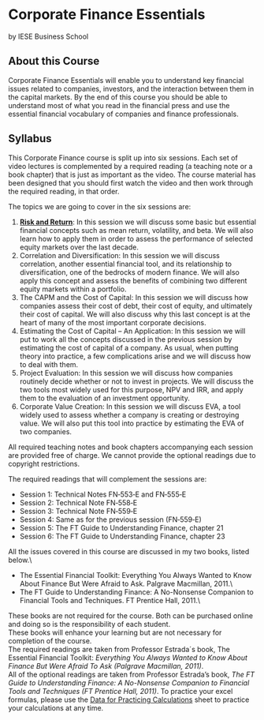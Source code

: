 # Corporate Finance Essentials
by IESE Business School

## About this Course
Corporate Finance Essentials will enable you to understand key financial issues related to companies, investors, and the interaction between them in the capital markets. By the end of this course you should be able to understand most of what you read in the financial press and use the essential financial vocabulary of companies and finance professionals.

## Syllabus
This Corporate Finance course is split up into six sessions. Each set of video lectures is complemented by a required reading (a teaching note or a book chapter) that is just as important as the video. The course material has been designed that you should first watch the video and then work through the required reading, in that order.

The topics we are going to cover in the six sessions are:
1. **[Risk and Return](./Week2/README.md)**: In this session we will discuss some basic but essential financial concepts such as mean return, volatility, and beta. We will also learn how to apply them in order to assess the performance of selected equity markets over the last decade.
2. Correlation and Diversification: In this session we will discuss correlation, another essential financial tool, and its relationship to diversification, one of the bedrocks of modern finance. We will also apply this concept and assess the benefits of combining two different equity markets within a portfolio.
3. The CAPM and the Cost of Capital: In this session we will discuss how companies assess their cost of debt, their cost of equity, and ultimately their cost of capital. We will also discuss why this last concept is at the heart of many of the most important corporate decisions.
4. Estimating the Cost of Capital – An Application: In this session we will put to work all the concepts discussed in the previous session by estimating the cost of capital of a company. As usual, when putting theory into practice, a few complications arise and we will discuss how to deal with them.
5. Project Evaluation: In this session we will discuss how companies routinely decide whether or not to invest in projects. We will discuss the two tools most widely used for this purpose, NPV and IRR, and apply them to the evaluation of an investment opportunity.
6. Corporate Value Creation: In this session we will discuss EVA, a tool widely used to assess whether a company is creating or destroying value. We will also put this tool into practice by estimating the EVA of two companies.

All required teaching notes and book chapters accompanying each session are provided free of charge. We cannot provide the optional readings due to copyright restrictions.

The required readings that will complement the sessions are:
* Session 1: Technical Notes FN‐553‐E and FN‐555‐E
* Session 2: Technical Note FN‐558‐E
* Session 3: Technical Note FN‐559‐E
* Session 4: Same as for the previous session (FN‐559‐E)
* Session 5: The FT Guide to Understanding Finance, chapter 21
* Session 6: The FT Guide to Understanding Finance, chapter 23

All the issues covered in this course are discussed in my two books, listed below.\
* The Essential Financial Toolkit: Everything You Always Wanted to Know About Finance But Were Afraid to Ask. Palgrave Macmillan, 2011.\
* The FT Guide to Understanding Finance: A No-Nonsense Companion to Financial Tools and Techniques. FT Prentice Hall, 2011.\

These books are not required for the course. Both can be purchased online and doing so is the responsibility of each student.\
These books will enhance your learning but are not necessary for completion of the course.\
The required readings are taken from Professor Estrada´s book, The Essential Financial Toolkit: *Everything You Always Wanted to Know About Finance But Were Afraid To Ask (Palgrave Macmillan, 2011)*.\
All of the optional readings are taken from Professor Estrada’s book, *The FT Guide to Understanding Finance: A No-Nonsense Companion to Financial Tools and Techniques (FT Prentice Hall, 2011)*.
To practice your excel formulas, please use the [Data for Practicing Calculations](https://d396qusza40orc.cloudfront.net/corpfinance/spreedsheet/Estrada-MOOC_Session1-Table.xlsx) sheet to practice your calculations at any time.
